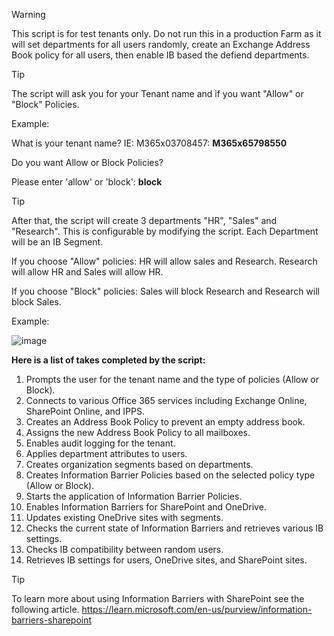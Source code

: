 > [!WARNING]  
> This script is for test tenants only. Do not run this in a production Farm as it will set departments for all users randomly, create an Exchange Address Book policy for all users, then enable IB based the defiend departments.

> [!TIP]
> The script will ask you for your Tenant name and if you want "Allow" or "Block" Policies.
>
> Example:
>
> What is your tenant name? IE: M365x03708457: **M365x65798550**
>
> Do you want Allow or Block Policies?
> 
> Please enter 'allow' or 'block': **block**

> [!TIP]
> After that, the script will create 3 departments "HR", "Sales" and "Research". This is configurable by modifying the script.
> Each Department will be an IB Segment.
>
> If you choose "Allow" policies: HR will allow sales and Research. Research will allow HR and Sales will allow HR.
>
> If you choose "Block" policies: Sales will block Research and Research will block Sales.
>

Example:

![image](https://github.com/user-attachments/assets/c6c1bb95-3053-45ba-8475-75e2bab38b07)


**Here is a list of takes completed by the script:**

1.	Prompts the user for the tenant name and the type of policies (Allow or Block).
2.	Connects to various Office 365 services including Exchange Online, SharePoint Online, and IPPS.
3.	Creates an Address Book Policy to prevent an empty address book.
4.	Assigns the new Address Book Policy to all mailboxes.
5.	Enables audit logging for the tenant.
6.	Applies department attributes to users.
7.	Creates organization segments based on departments.
8.	Creates Information Barrier Policies based on the selected policy type (Allow or Block).
9.	Starts the application of Information Barrier Policies.
10.	Enables Information Barriers for SharePoint and OneDrive.
11.	Updates existing OneDrive sites with segments.
12.	Checks the current state of Information Barriers and retrieves various IB settings.
13.	Checks IB compatibility between random users.
14.	Retrieves IB settings for users, OneDrive sites, and SharePoint sites.



> [!TIP]
>To learn more about using Information Barriers with SharePoint see the following article.
> https://learn.microsoft.com/en-us/purview/information-barriers-sharepoint
